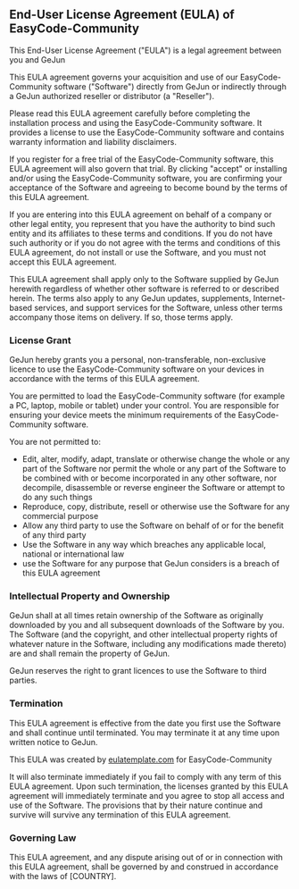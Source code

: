 <h2>End-User License Agreement (EULA) of <span class="app_name">EasyCode-Community</span></h2>

<p>This End-User License Agreement ("EULA") is a legal agreement between you and <span class="company_name">GeJun</span></p>

<p>This EULA agreement governs your acquisition and use of our <span class="app_name">EasyCode-Community</span> software ("Software") directly from <span class="company_name">GeJun</span> or indirectly through a <span class="company_name">GeJun</span> authorized reseller or distributor (a "Reseller").</p>

<p>Please read this EULA agreement carefully before completing the installation process and using the <span class="app_name">EasyCode-Community</span> software. It provides a license to use the <span class="app_name">EasyCode-Community</span> software and contains warranty information and liability disclaimers.</p>

<p>If you register for a free trial of the <span class="app_name">EasyCode-Community</span> software, this EULA agreement will also govern that trial. By clicking "accept" or installing and/or using the <span class="app_name">EasyCode-Community</span> software, you are confirming your acceptance of the Software and agreeing to become bound by the terms of this EULA agreement.</p>

<p>If you are entering into this EULA agreement on behalf of a company or other legal entity, you represent that you have the authority to bind such entity and its affiliates to these terms and conditions. If you do not have such authority or if you do not agree with the terms and conditions of this EULA agreement, do not install or use the Software, and you must not accept this EULA agreement.</p>

<p>This EULA agreement shall apply only to the Software supplied by <span class="company_name">GeJun</span> herewith regardless of whether other software is referred to or described herein. The terms also apply to any <span class="company_name">GeJun</span> updates, supplements, Internet-based services, and support services for the Software, unless other terms accompany those items on delivery. If so, those terms apply.</p>

<h3>License Grant</h3>

<p><span class="company_name">GeJun</span> hereby grants you a personal, non-transferable, non-exclusive licence to use the <span class="app_name">EasyCode-Community</span> software on your devices in accordance with the terms of this EULA agreement.</p>

<p>You are permitted to load the <span class="app_name">EasyCode-Community</span> software (for example a PC, laptop, mobile or tablet) under your control. You are responsible for ensuring your device meets the minimum requirements of the <span class="app_name">EasyCode-Community</span> software.</p>

<p>You are not permitted to:</p>

<ul>
<li>Edit, alter, modify, adapt, translate or otherwise change the whole or any part of the Software nor permit the whole or any part of the Software to be combined with or become incorporated in any other software, nor decompile, disassemble or reverse engineer the Software or attempt to do any such things</li>
<li>Reproduce, copy, distribute, resell or otherwise use the Software for any commercial purpose</li>
<li>Allow any third party to use the Software on behalf of or for the benefit of any third party</li>
<li>Use the Software in any way which breaches any applicable local, national or international law</li>
<li>use the Software for any purpose that <span class="company_name">GeJun</span> considers is a breach of this EULA agreement</li>
</ul>

<h3>Intellectual Property and Ownership</h3>

<p><span class="company_name">GeJun</span> shall at all times retain ownership of the Software as originally downloaded by you and all subsequent downloads of the Software by you. The Software (and the copyright, and other intellectual property rights of whatever nature in the Software, including any modifications made thereto) are and shall remain the property of <span class="company_name">GeJun</span>.</p>

<p><span class="company_name">GeJun</span> reserves the right to grant licences to use the Software to third parties.</p>

<h3>Termination</h3>

<p>This EULA agreement is effective from the date you first use the Software and shall continue until terminated. You may terminate it at any time upon written notice to <span class="company_name">GeJun</span>.</p>

<p>This EULA was created by <a href="http://eulatemplate.com">eulatemplate.com</a> for <span class="app_name">EasyCode-Community</span></p>

<p>It will also terminate immediately if you fail to comply with any term of this EULA agreement. Upon such termination, the licenses granted by this EULA agreement will immediately terminate and you agree to stop all access and use of the Software. The provisions that by their nature continue and survive will survive any termination of this EULA agreement.</p>

<h3>Governing Law</h3>

<p>This EULA agreement, and any dispute arising out of or in connection with this EULA agreement, shall be governed by and construed in accordance with the laws of <span class="country">[COUNTRY]</span>.</p>
